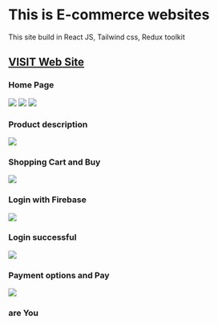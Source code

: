 # This is E-commerce websites 
<p>This site build in React JS, Tailwind css, Redux toolkit </p>
 
<h2><a href="https://pokedex-pokemon-smoky.vercel.app/" target="_blank"> VISIT Web Site</a></h2>
<h3>Home Page</h3>
<img src="https://github.com/ManishChand349/MarketE/assets/99408291/cf3fbb52-ea04-4d84-98e9-4514f206eed0"/>
<img src="https://github.com/ManishChand349/MarketE/assets/99408291/faf6ec00-2d7e-4694-ab30-5fe29e889931"/>
<img src="https://github.com/ManishChand349/MarketE/assets/99408291/d608d3a8-60c3-4177-8e0e-b384e0a9993b"/>
<h3>Product description</h3>
<img src="https://github.com/ManishChand349/MarketE/assets/99408291/5cabf8ef-e1d2-4a24-bc89-39bf50d1c191"/>
<h3>Shopping Cart and Buy  </h3>
<img src="https://github.com/ManishChand349/MarketE/assets/99408291/128419f1-8e3f-468c-9b5d-32e78f67c39c"/>
<h3>Login with Firebase</h3>
<img src="https://github.com/ManishChand349/MarketE/assets/99408291/0e741fd1-0f03-4096-8786-2022cdbd28c3"/>
<h3>Login successful </h3>
<img src="https://github.com/ManishChand349/MarketE/assets/99408291/90c5801c-45ee-4761-90ed-3a8eb818fdd7"/>
<h3>Payment options and Pay</h3>
<img src="https://github.com/ManishChand349/MarketE/assets/99408291/b69e282b-25ef-469a-a87c-fec2f7cdbafd"/>
<h3>are You </h3>
